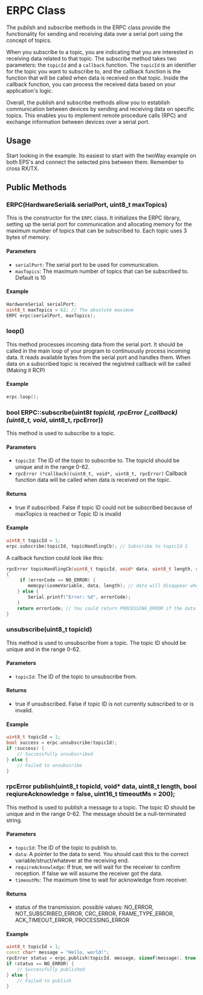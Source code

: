 # ERPC Class

The publish and subscribe methods in the ERPC class provide the functionality for sending and receiving data over a serial port using the concept of topics.

When you subscribe to a topic, you are indicating that you are interested in receiving data related to that topic. The subscribe method takes two parameters: the `topicId` and a `callback` function. The `topicId` is an identifier for the topic you want to subscribe to, and the callback function is the function that will be called when data is received on that topic. Inside the callback function, you can process the received data based on your application's logic.

Overall, the publish and subscribe methods allow you to establish communication between devices by sending and receiving data on specific topics. This enables you to implement remote procedure calls (RPC) and exchange information between devices over a serial port.

## Usage

Start looking in the example. Its easiest to start with the twoWay example on both EPS's and connect the selected pins between them. Remember to cross RX/TX.

## Public Methods

### ERPC(HardwareSerial& serialPort, uint8_t maxTopics)

This is the constructor for the `ERPC` class. It initializes the ERPC library, setting up the serial port for communication and allocating memory for the maximum number of topics that can be subscribed to. Each topic uses 3 bytes of memory.

#### Parameters

- `serialPort`: The serial port to be used for communication.
- `maxTopics`: The maximum number of topics that can be subscribed to. Default is 10

#### Example

```cpp
HardwareSerial serialPort;
uint8_t maxTopics = 62; // The absolute maximum
ERPC erpc(serialPort, maxTopics);
```

### loop()

This method processes incoming data from the serial port. It should be called in the main loop of your program to continuously process incoming data. It reads available bytes from the serial port and handles them. When data on a subscribed topic is received the registred callback will be called (Making it RCP)

#### Example

```cpp
erpc.loop();
```

### bool ERPC::subscribe(uint8*t topicId, rpcError (\_callback)(uint8_t, void*, uint8_t, rpcError))

This method is used to subscribe to a topic.

#### Parameters

- `topicId`: The ID of the topic to subscribe to. The topicId should be unique and in the range 0-62.
- `rpcError (*callback)(uint8_t, void*, uint8_t, rpcError)` Callback function data will be called when data is received on the topic.

#### Returns

- true if subscribed. False if topic ID could not be subscribed because of maxTopics is reached or Topic ID is invalid

#### Example

```cpp
uint8_t topicId = 1;
erpc.subscribe(topicId, topicHandlingCb); // Subscribe to topicId 1
```

A callback function could look like this:

```cpp
rpcError topicHandlingCb(uint8_t topicId, void* data, uint8_t length, rpcError errorCode)
{
     if (errorCode == NO_ERROR) {
        memcpy(&someVariable, data, length); // data will disappear when returning from this cb
    } else {
        Serial.printf("Error: %d", errorCode);
    }
    return errorCode; // You could return PROCESSING_ERROR if the data is not as expected
}
```

### unsubscribe(uint8_t topicId)

This method is used to unsubscribe from a topic. The topic ID should be unique and in the range 0-62.

#### Parameters

- `topicId`: The ID of the topic to unsubscribe from.

#### Returns

- true if unsubscribed. False if topic ID is not currently subscribed to or is invalid.

#### Example

```cpp
uint8_t topicId = 1;
bool success = erpc.unsubscribe(topicId);
if (success) {
    // Successfully unsubscribed
} else {
    // Failed to unsubscribe
}
```

### rpcError publish(uint8_t topicId, void\* data, uint8_t length, bool reqiureAcknowledge = false, uint16_t timeoutMs = 200);

This method is used to publish a message to a topic. The topic ID should be unique and in the range 0-62. The message should be a null-terminated string.

#### Parameters

- `topicId`: The ID of the topic to publish to.
- `data`: A pointer to the data to send. You should cast this to the correct variable/struct/whatever at the receiving end.
- `requireAcknowledge`: If true, we will wait for the receiver to confirm reception. If false we will assume the receiver got the data.
- `timeoutMs`: The maximum time to wait for acknowledge from receiver.

#### Returns

- status of the transmission. possible values: NO_ERROR, NOT_SUBSCRIBED_ERROR, CRC_ERROR, FRAME_TYPE_ERROR, ACK_TIMEOUT_ERROR, PROCESSING_ERROR

#### Example

```cpp
uint8_t topicId = 1;
const char* message = "Hello, world!";
rpcError status = erpc.publish(topicId, message, sizeof(message), true);
if (status == NO_ERROR) {
    // Successfully published
} else {
    // Failed to publish
}
```

